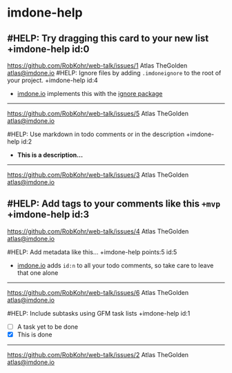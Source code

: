 imdone-help
====
#HELP: Try dragging this card to your new list +imdone-help id:0
 ----
 <https://github.com/RobKohr/web-talk/issues/1>
 Atlas TheGolden
 atlas@imdone.io
#HELP: Ignore files by adding `.imdoneignore` to the root of your project. +imdone-help id:4
 - [imdone.io](https://imdone.io) implements this with the [ignore package](https://www.npmjs.com/package/ignore)
 ----
 <https://github.com/RobKohr/web-talk/issues/5>
 Atlas TheGolden
 atlas@imdone.io

#HELP: Use markdown in todo comments or in the description +imdone-help id:2
 - **This is a description...**
 ----
 <https://github.com/RobKohr/web-talk/issues/3>
 Atlas TheGolden
 atlas@imdone.io

#HELP: Add tags to your comments like this `+mvp` +imdone-help id:3
 ----
 <https://github.com/RobKohr/web-talk/issues/4>
 Atlas TheGolden
 atlas@imdone.io

#HELP: Add metadata like this... +imdone-help points:5 id:5
 - [imdone.io](https://imdone.io) adds `id:n` to all your todo comments, so take care to leave that one alone
 ----
 <https://github.com/RobKohr/web-talk/issues/6>
 Atlas TheGolden
 atlas@imdone.io

#HELP: Include subtasks using GFM task lists +imdone-help id:1
 - [ ] A task yet to be done
 - [x] This is done
 ----
 <https://github.com/RobKohr/web-talk/issues/2>
 Atlas TheGolden
 atlas@imdone.io

